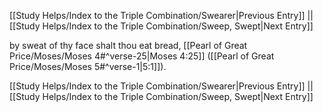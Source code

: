 [[Study Helps/Index to the Triple Combination/Swearer|Previous Entry]]  ||  [[Study Helps/Index to the Triple Combination/Sweep, Swept|Next Entry]]

 by sweat of thy face shalt thou eat bread, [[Pearl of Great Price/Moses/Moses 4#^verse-25|Moses 4:25]] ([[Pearl of Great Price/Moses/Moses 5#^verse-1|5:1]]).

[[Study Helps/Index to the Triple Combination/Swearer|Previous Entry]]  ||  [[Study Helps/Index to the Triple Combination/Sweep, Swept|Next Entry]]